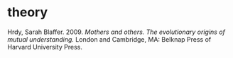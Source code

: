 # theory

Hrdy, Sarah Blaffer. 2009. _Mothers and others. The evolutionary origins of mutual understanding._ London and Cambridge, MA: Belknap Press of Harvard University Press.